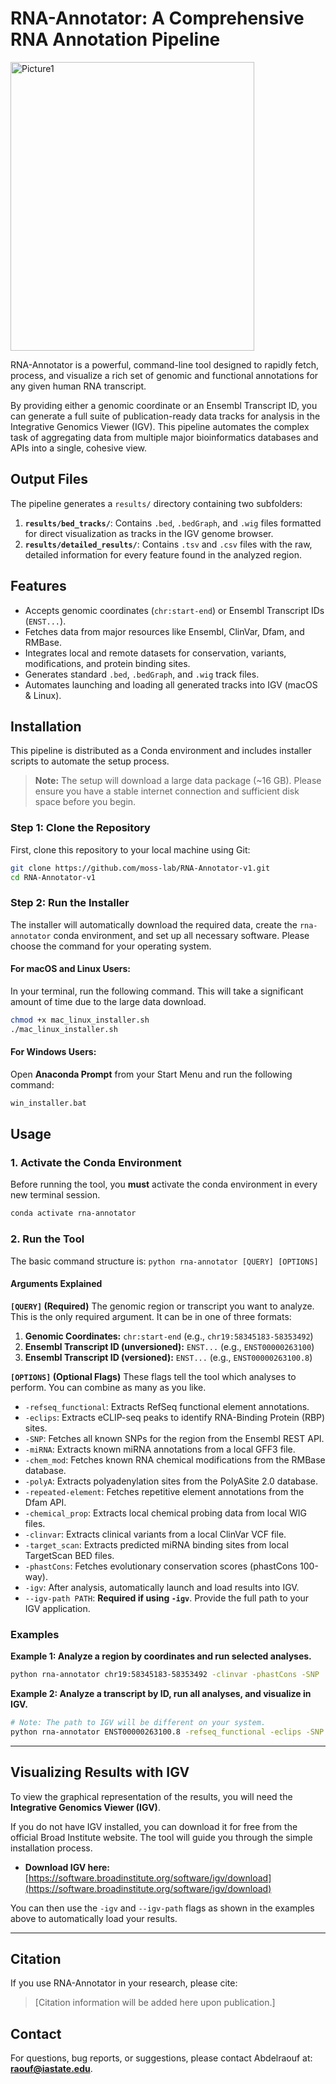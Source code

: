 

# RNA-Annotator: A Comprehensive RNA Annotation Pipeline


<img width="390" height="462" alt="Picture1" src="https://github.com/user-attachments/assets/1c513b5c-8926-4cf4-a4a6-2f0d144dd2f1" />



RNA-Annotator is a powerful, command-line tool designed to rapidly fetch, process, and visualize a rich set of genomic and functional annotations for any given human RNA transcript.

By providing either a genomic coordinate or an Ensembl Transcript ID, you can generate a full suite of publication-ready data tracks for analysis in the Integrative Genomics Viewer (IGV). This pipeline automates the complex task of aggregating data from multiple major bioinformatics databases and APIs into a single, cohesive view.

## Output Files

The pipeline generates a `results/` directory containing two subfolders:
1.  **`results/bed_tracks/`**: Contains `.bed`, `.bedGraph`, and `.wig` files formatted for direct visualization as tracks in the IGV genome browser.
2.  **`results/detailed_results/`**: Contains `.tsv` and `.csv` files with the raw, detailed information for every feature found in the analyzed region.

## Features

*   Accepts genomic coordinates (`chr:start-end`) or Ensembl Transcript IDs (`ENST...`).
*   Fetches data from major resources like Ensembl, ClinVar, Dfam, and RMBase.
*   Integrates local and remote datasets for conservation, variants, modifications, and protein binding sites.
*   Generates standard `.bed`, `.bedGraph`, and `.wig` track files.
*   Automates launching and loading all generated tracks into IGV (macOS & Linux).

## Installation

This pipeline is distributed as a Conda environment and includes installer scripts to automate the setup process.

> **Note:** The setup will download a large data package (~16 GB). Please ensure you have a stable internet connection and sufficient disk space before you begin.

### Step 1: Clone the Repository

First, clone this repository to your local machine using Git:
```bash
git clone https://github.com/moss-lab/RNA-Annotator-v1.git
cd RNA-Annotator-v1
```

### Step 2: Run the Installer

The installer will automatically download the required data, create the `rna-annotator` conda environment, and set up all necessary software. Please choose the command for your operating system.

#### For macOS and Linux Users:

In your terminal, run the following command. This will take a significant amount of time due to the large data download.
```bash
chmod +x mac_linux_installer.sh
./mac_linux_installer.sh
```

#### For Windows Users:

Open **Anaconda Prompt** from your Start Menu and run the following command:
```cmd
win_installer.bat
```

## Usage

### 1. Activate the Conda Environment

Before running the tool, you **must** activate the conda environment in every new terminal session.
```bash
conda activate rna-annotator
```

### 2. Run the Tool

The basic command structure is: `python rna-annotator [QUERY] [OPTIONS]`

#### Arguments Explained

**`[QUERY]` (Required)**
The genomic region or transcript you want to analyze. This is the only required argument. It can be in one of three formats:
1.  **Genomic Coordinates:** `chr:start-end` (e.g., `chr19:58345183-58353492`)
2.  **Ensembl Transcript ID (unversioned):** `ENST...` (e.g., `ENST00000263100`)
3.  **Ensembl Transcript ID (versioned):** `ENST...` (e.g., `ENST00000263100.8`)

**`[OPTIONS]` (Optional Flags)**
These flags tell the tool which analyses to perform. You can combine as many as you like.

*   `-refseq_functional`: Extracts RefSeq functional element annotations.
*   `-eclips`: Extracts eCLIP-seq peaks to identify RNA-Binding Protein (RBP) sites.
*   `-SNP`: Fetches all known SNPs for the region from the Ensembl REST API.
*   `-miRNA`: Extracts known miRNA annotations from a local GFF3 file.
*   `-chem_mod`: Fetches known RNA chemical modifications from the RMBase database.
*   `-polyA`: Extracts polyadenylation sites from the PolyASite 2.0 database.
*   `-repeated-element`: Fetches repetitive element annotations from the Dfam API.
*   `-chemical_prop`: Extracts local chemical probing data from local WIG files.
*   `-clinvar`: Extracts clinical variants from a local ClinVar VCF file.
*   `-target_scan`: Extracts predicted miRNA binding sites from local TargetScan BED files.
*   `-phastCons`: Fetches evolutionary conservation scores (phastCons 100-way).
*   `-igv`: After analysis, automatically launch and load results into IGV.
*   `--igv-path PATH`: **Required if using `-igv`**. Provide the full path to your IGV application.

### Examples

**Example 1: Analyze a region by coordinates and run selected analyses.**
```bash
python rna-annotator chr19:58345183-58353492 -clinvar -phastCons -SNP
```

**Example 2: Analyze a transcript by ID, run all analyses, and visualize in IGV.**
```bash
# Note: The path to IGV will be different on your system.
python rna-annotator ENST00000263100.8 -refseq_functional -eclips -SNP -miRNA -chem_mod -polyA -repeated-element -clinvar -target_scan -chemical_prop -phastCons -igv --igv-path "/Applications/IGV.app"
```

---
## Visualizing Results with IGV

To view the graphical representation of the results, you will need the **Integrative Genomics Viewer (IGV)**.

If you do not have IGV installed, you can download it for free from the official Broad Institute website. The tool will guide you through the simple installation process.
*   **Download IGV here:** [https://software.broadinstitute.org/software/igv/download](https://software.broadinstitute.org/software/igv/download)

You can then use the `-igv` and `--igv-path` flags as shown in the examples above to automatically load your results.

---

## Citation

If you use RNA-Annotator in your research, please cite:
> [Citation information will be added here upon publication.]

## Contact
For questions, bug reports, or suggestions, please contact Abdelraouf at: **raouf@iastate.edu**.
